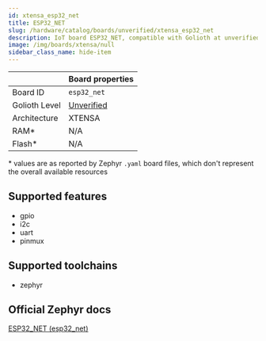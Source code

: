 ```yaml
---
id: xtensa_esp32_net
title: ESP32_NET
slug: /hardware/catalog/boards/unverified/xtensa_esp32_net
description: IoT board ESP32_NET, compatible with Golioth at unverified level.
image: /img/boards/xtensa/null
sidebar_class_name: hide-item
---
```


[//]: # (This is an auto-generated file, do not edit! Changes to it will be lost upon re-generation)



|                | Board properties     |
| -------------  | -------------------- |
| Board ID       | `esp32_net` |
| Golioth Level  | [Unverified](/hardware#unverified-boards) |
| Architecture   | XTENSA |
| RAM*           | N/A |
| Flash*         | N/A |

\* values are as reported by Zephyr `.yaml` board files, which don't represent the overall available resources



## Supported features

* gpio
* i2c
* uart
* pinmux

## Supported toolchains

* zephyr

## Official Zephyr docs

[ESP32_NET (esp32_net)](https://docs.zephyrproject.org/latest/boards/xtensa/esp32_net/doc/index.html)
